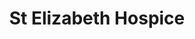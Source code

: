 ---
title: "St Elizabeth Hospice"
url: /ipswich/st-elizabeth-hospice-holywells-road/
shop: Gebrauchtwaren
---